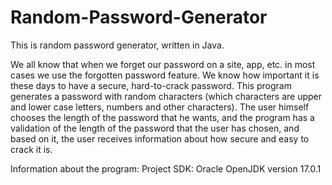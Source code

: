 # Random-Password-Generator
This is random password generator, written in Java.

We all know that when we forget our password on a site, app, etc. in most cases we use the forgotten password feature. We know how important it is these days to have a secure, hard-to-crack password. This program generates a password with random characters (which characters are upper and lower case letters, numbers and other characters). The user himself chooses the length of the password that he wants, and the program has a validation of the length of the password that the user has chosen, and based on it, the user receives information about how secure and easy to crack it is.

Information about the program:
Project SDK: Oracle OpenJDK version 17.0.1

